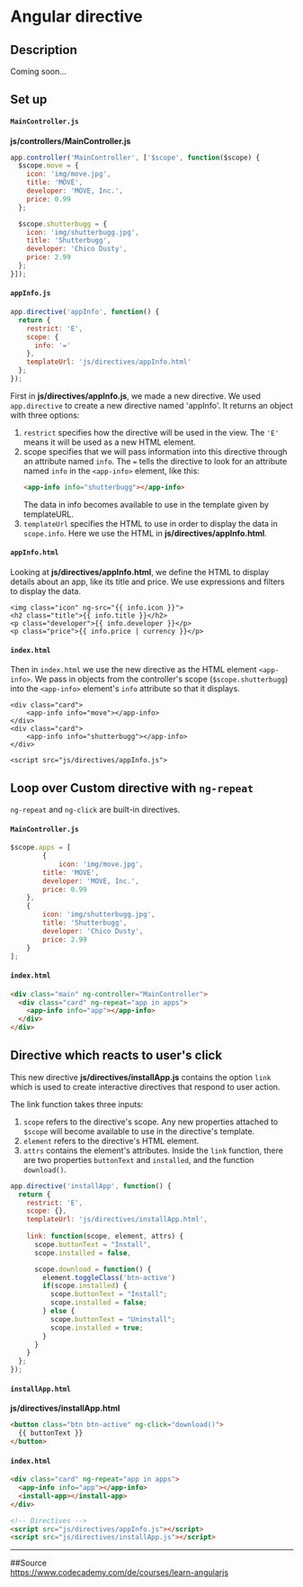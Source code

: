 # Angular directive

## Description
Coming soon...

## Set up
#### `MainController.js` 
**js/controllers/MainController.js**
```js
app.controller('MainController', ['$scope', function($scope) {
  $scope.move = {
    icon: 'img/move.jpg',
    title: 'MOVE',
    developer: 'MOVE, Inc.',
    price: 0.99
  };

  $scope.shutterbugg = {
    icon: 'img/shutterbugg.jpg',
    title: 'Shutterbugg',
    developer: 'Chico Dusty',
    price: 2.99
  };
}]);
```

#### `appInfo.js`
```js
app.directive('appInfo', function() { 
  return { 
    restrict: 'E', 
    scope: { 
      info: '=' 
    }, 
    templateUrl: 'js/directives/appInfo.html' 
  }; 
});
```
First in **js/directives/appInfo.js**, we made a new directive. We used `app.directive` 
to create a new directive named 'appInfo'. It returns an object with three options:  
1. `restrict` specifies how the directive will be used in the view. The `'E'` means it will 
be used as a new HTML element.
2. scope specifies that we will pass information into this directive through an attribute 
named `info`. The `=` tells the directive to look for an attribute named `info` in the 
`<app-info>` element, like this: 
    ```html
    <app-info info="shutterbugg"></app-info>
    ```
    The data in info becomes available to use in the template given by templateURL.
3. `templateUrl` specifies the HTML to use in order to display the data in `scope.info`. 
Here we use the HTML in **js/directives/appInfo.html**.

#### `appInfo.html`
Looking at **js/directives/appInfo.html**, we define the HTML to display details about an app, 
like its title and price. We use expressions and filters to display the data.
```angular2html
<img class="icon" ng-src="{{ info.icon }}"> 
<h2 class="title">{{ info.title }}</h2> 
<p class="developer">{{ info.developer }}</p> 
<p class="price">{{ info.price | currency }}</p>
```

#### `index.html`
Then in `index.html` we use the new directive as the HTML element `<app-info>`. 
We pass in objects from the controller's scope (`$scope.shutterbugg`) into the `<app-info>` 
element's `info` attribute so that it displays.
```angular2html
<div class="card">
    <app-info info="move"></app-info> 
</div>
<div class="card">
    <app-info info="shutterbugg"></app-info>
</div>

<script src="js/directives/appInfo.js">
```

## Loop over Custom directive with `ng-repeat`  
`ng-repeat` and `ng-click` are built-in directives.

#### `MainController.js`
```js
$scope.apps = [ 
        {
            icon: 'img/move.jpg', 
	    title: 'MOVE', 
	    developer: 'MOVE, Inc.', 
	    price: 0.99 
	}, 
	{ 
	    icon: 'img/shutterbugg.jpg', 
	    title: 'Shutterbugg', 
	    developer: 'Chico Dusty', 
	    price: 2.99 
	}
];
```

#### `index.html`
```html
<div class="main" ng-controller="MainController">
  <div class="card" ng-repeat="app in apps">
    <app-info info="app"></app-info>
  </div>
</div>
```

## Directive which reacts to user's click
This new directive **js/directives/installApp.js** contains the option `link` which is used to
create interactive directives that respond to user action.  

The link function takes three inputs:
1. `scope` refers to the directive's scope. Any new properties attached to `$scope` will become 
available to use in the directive's template.
2. `element` refers to the directive's HTML element.
3. `attrs` contains the element's attributes.
Inside the `link` function, there are two properties `buttonText` and `installed`, 
and the function `download()`.
```js
app.directive('installApp', function() {
  return {
    restrict: 'E',
    scope: {},
    templateUrl: 'js/directives/installApp.html',
    
    link: function(scope, element, attrs) {
      scope.buttonText = "Install",
      scope.installed = false,

      scope.download = function() {
        element.toggleClass('btn-active')
        if(scope.installed) {
          scope.buttonText = "Install";
          scope.installed = false;
        } else {
          scope.buttonText = "Uninstall";
          scope.installed = true;
        }
      }
    }
  };
});
```

#### `installApp.html`
**js/directives/installApp.html**
```html
<button class="btn btn-active" ng-click="download()"> 
  {{ buttonText }} 
</button>
```
#### `index.html`
```html
<div class="card" ng-repeat="app in apps">
  <app-info info="app"></app-info>
  <install-app></install-app>
</div>

<!-- Directives -->
<script src="js/directives/appInfo.js"></script>
<script src="js/directives/installApp.js"></script>
```


----
##Source  
https://www.codecademy.com/de/courses/learn-angularjs